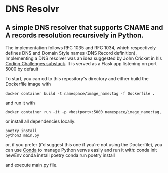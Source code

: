 # DNS Resolvr

## A simple DNS resolver that supports CNAME and A records resolution recursively in Python.

The implementation follows RFC 1035 and RFC 1034, which respectively defines DNS and Domain Style names (DNS Record definition). Implementing a DNS resolver was an idea suggested by John Cricket in his [Coding Challenges substack](https://codingchallenges.fyi/challenges/intro). It is served as a Flask app listening on port 5000 by default

To start, you can cd to this repository's directory and either build the Dockerfile image with

    docker container build -t namespace/image_name:tag -f Dockerfile . 

and run it with

    docker container run -it -p <hostport>:5000 namespace/image_name:tag,

or install all dependencies locally:

    poetry install
    python3 main.py

or, if you prefer (i'd suggest this one if you're not using the Dockerfile), you can use [Conda](https://docs.conda.io/projects/conda/en/latest/index.html) to manage Python venvs easily and run it with:
    conda init newEnv
    conda install poetry
    conda run poetry install

and execute main.py file.